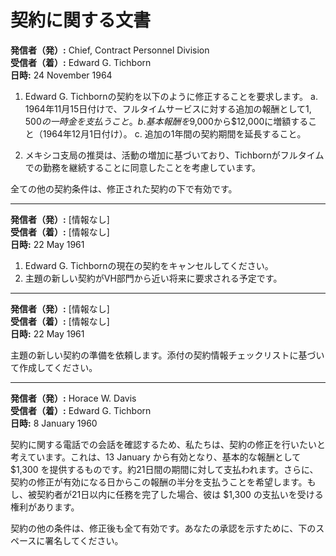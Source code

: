 # 契約に関する文書

**発信者（発）:** Chief, Contract Personnel Division  
**受信者（着）:** Edward G. Tichborn  
**日時:** 24 November 1964  

1. Edward G. Tichbornの契約を以下のように修正することを要求します。
   a. 1964年11月15日付けで、フルタイムサービスに対する追加の報酬として$1,500の一時金を支払うこと。
   b. 基本報酬を$9,000から$12,000に増額すること（1964年12月1日付け）。
   c. 追加の1年間の契約期間を延長すること。

2. メキシコ支局の推奨は、活動の増加に基づいており、Tichbornがフルタイムでの勤務を継続することに同意したことを考慮しています。

全ての他の契約条件は、修正された契約の下で有効です。

---

**発信者（発）:** [情報なし]  
**受信者（着）:** [情報なし]  
**日時:** 22 May 1961  

1. Edward G. Tichbornの現在の契約をキャンセルしてください。  
2. 主題の新しい契約がVH部門から近い将来に要求される予定です。

---

**発信者（発）:** [情報なし]  
**受信者（着）:** [情報なし]  
**日時:** 22 May 1961  

主題の新しい契約の準備を依頼します。添付の契約情報チェックリストに基づいて作成してください。

---

**発信者（発）:** Horace W. Davis  
**受信者（着）:** Edward G. Tichborn  
**日時:** 8 January 1960  

契約に関する電話での会話を確認するため、私たちは、契約の修正を行いたいと考えています。これは、13 January から有効となり、基本的な報酬として $1,300 を提供するものです。約21日間の期間に対して支払われます。さらに、契約の修正が有効になる日からこの報酬の半分を支払うことを希望します。もし、被契約者が21日以内に任務を完了した場合、彼は $1,300 の支払いを受ける権利があります。

契約の他の条件は、修正後も全て有効です。あなたの承認を示すために、下のスペースに署名してください。
